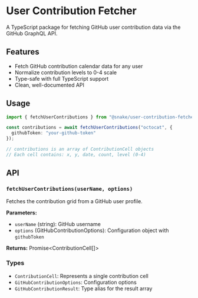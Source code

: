 # User Contribution Fetcher

A TypeScript package for fetching GitHub user contribution data via the GitHub GraphQL API.

## Features

- Fetch GitHub contribution calendar data for any user
- Normalize contribution levels to 0-4 scale
- Type-safe with full TypeScript support
- Clean, well-documented API

## Usage

```typescript
import { fetchUserContributions } from "@snake/user-contribution-fetcher";

const contributions = await fetchUserContributions("octocat", {
  githubToken: "your-github-token"
});

// contributions is an array of ContributionCell objects
// Each cell contains: x, y, date, count, level (0-4)
```

## API

### `fetchUserContributions(userName, options)`

Fetches the contribution grid from a GitHub user profile.

**Parameters:**
- `userName` (string): GitHub username
- `options` (GitHubContributionOptions): Configuration object with `githubToken`

**Returns:** Promise<ContributionCell[]>

### Types

- `ContributionCell`: Represents a single contribution cell
- `GitHubContributionOptions`: Configuration options
- `GitHubContributionResult`: Type alias for the result array
